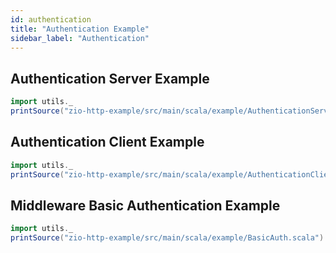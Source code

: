 ```yaml
---
id: authentication
title: "Authentication Example"
sidebar_label: "Authentication"
---
```


## Authentication Server Example

```scala mdoc:passthrough
import utils._
printSource("zio-http-example/src/main/scala/example/AuthenticationServer.scala")
```

## Authentication Client Example

```scala mdoc:passthrough
import utils._
printSource("zio-http-example/src/main/scala/example/AuthenticationClient.scala")
```

## Middleware Basic Authentication Example

```scala mdoc:passthrough
import utils._
printSource("zio-http-example/src/main/scala/example/BasicAuth.scala")
```
